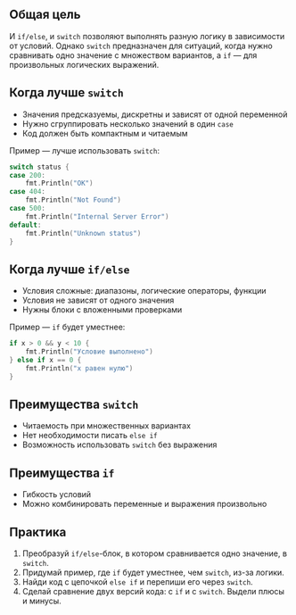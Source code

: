 
## Общая цель

И `if/else`, и `switch` позволяют выполнять разную логику в зависимости от условий. Однако `switch` предназначен для ситуаций, когда нужно сравнивать одно значение с множеством вариантов, а `if` — для произвольных логических выражений.

## Когда лучше `switch`

- Значения предсказуемы, дискретны и зависят от одной переменной
- Нужно сгруппировать несколько значений в один `case`
- Код должен быть компактным и читаемым

Пример — лучше использовать `switch`:

```go
switch status {
case 200:
    fmt.Println("OK")
case 404:
    fmt.Println("Not Found")
case 500:
    fmt.Println("Internal Server Error")
default:
    fmt.Println("Unknown status")
}
```

## Когда лучше `if/else`

- Условия сложные: диапазоны, логические операторы, функции
- Условия не зависят от одного значения
- Нужны блоки с вложенными проверками

Пример — `if` будет уместнее:

```go
if x > 0 && y < 10 {
    fmt.Println("Условие выполнено")
} else if x == 0 {
    fmt.Println("x равен нулю")
}
```

## Преимущества `switch`

- Читаемость при множественных вариантах
- Нет необходимости писать `else if`
- Возможность использовать `switch` без выражения

## Преимущества `if`

- Гибкость условий
- Можно комбинировать переменные и выражения произвольно

## Практика

1. Преобразуй `if/else`-блок, в котором сравнивается одно значение, в `switch`.
2. Придумай пример, где `if` будет уместнее, чем `switch`, из-за логики.
3. Найди код с цепочкой `else if` и перепиши его через `switch`.
4. Сделай сравнение двух версий кода: с `if` и с `switch`. Выдели плюсы и минусы.
